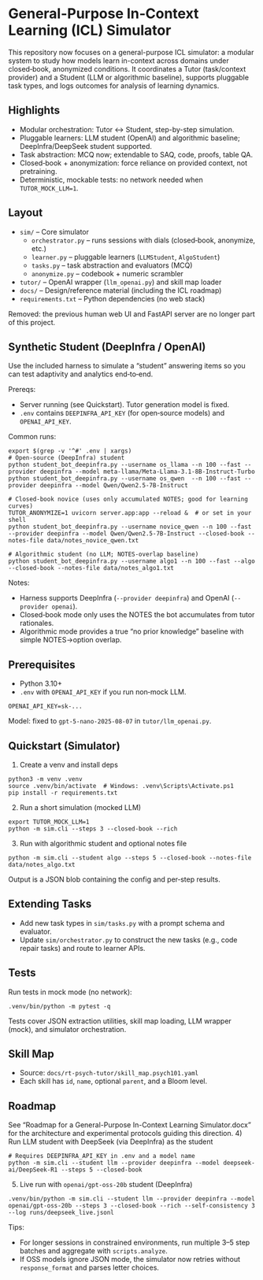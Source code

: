# General-Purpose In‑Context Learning (ICL) Simulator

This repository now focuses on a general-purpose ICL simulator: a modular system to study how models learn in-context across domains under closed‑book, anonymized conditions. It coordinates a Tutor (task/context provider) and a Student (LLM or algorithmic baseline), supports pluggable task types, and logs outcomes for analysis of learning dynamics.

## Highlights

- Modular orchestration: Tutor ↔ Student, step-by-step simulation.
- Pluggable learners: LLM student (OpenAI) and algorithmic baseline; DeepInfra/DeepSeek student supported.
- Task abstraction: MCQ now; extendable to SAQ, code, proofs, table QA.
- Closed‑book + anonymization: force reliance on provided context, not pretraining.
- Deterministic, mockable tests: no network needed when `TUTOR_MOCK_LLM=1`.

## Layout

- `sim/` – Core simulator
  - `orchestrator.py` – runs sessions with dials (closed‑book, anonymize, etc.)
  - `learner.py` – pluggable learners (`LLMStudent`, `AlgoStudent`)
  - `tasks.py` – task abstraction and evaluators (MCQ)
  - `anonymize.py` – codebook + numeric scrambler
- `tutor/` – OpenAI wrapper (`llm_openai.py`) and skill map loader
- `docs/` – Design/reference material (including the ICL roadmap)
- `requirements.txt` – Python dependencies (no web stack)

Removed: the previous human web UI and FastAPI server are no longer part of this project.

## Synthetic Student (DeepInfra / OpenAI)

Use the included harness to simulate a “student” answering items so you can test adaptivity and analytics end‑to‑end.

Prereqs:
- Server running (see Quickstart). Tutor generation model is fixed.
- `.env` contains `DEEPINFRA_API_KEY` (for open‑source models) and `OPENAI_API_KEY`.

Common runs:

```
export $(grep -v '^#' .env | xargs)
# Open‑source (DeepInfra) student
python student_bot_deepinfra.py --username os_llama --n 100 --fast --provider deepinfra --model meta-llama/Meta-Llama-3.1-8B-Instruct-Turbo
python student_bot_deepinfra.py --username os_qwen  --n 100 --fast --provider deepinfra --model Qwen/Qwen2.5-7B-Instruct

# Closed‑book novice (uses only accumulated NOTES; good for learning curves)
TUTOR_ANONYMIZE=1 uvicorn server.app:app --reload &  # or set in your shell
python student_bot_deepinfra.py --username novice_qwen --n 100 --fast --provider deepinfra --model Qwen/Qwen2.5-7B-Instruct --closed-book --notes-file data/notes_novice_qwen.txt

# Algorithmic student (no LLM; NOTES‑overlap baseline)
python student_bot_deepinfra.py --username algo1 --n 100 --fast --algo --closed-book --notes-file data/notes_algo1.txt
```

Notes:
- Harness supports DeepInfra (`--provider deepinfra`) and OpenAI (`--provider openai`).
- Closed‑book mode only uses the NOTES the bot accumulates from tutor rationales.
- Algorithmic mode provides a true “no prior knowledge” baseline with simple NOTES→option overlap.

## Prerequisites

- Python 3.10+
- `.env` with `OPENAI_API_KEY` if you run non‑mock LLM.

```
OPENAI_API_KEY=sk-...
```

Model: fixed to `gpt-5-nano-2025-08-07` in `tutor/llm_openai.py`.

## Quickstart (Simulator)

1) Create a venv and install deps

```
python3 -m venv .venv
source .venv/bin/activate  # Windows: .venv\Scripts\Activate.ps1
pip install -r requirements.txt
```

2) Run a short simulation (mocked LLM)

```
export TUTOR_MOCK_LLM=1
python -m sim.cli --steps 3 --closed-book --rich
```

3) Run with algorithmic student and optional notes file

```
python -m sim.cli --student algo --steps 5 --closed-book --notes-file data/notes_algo.txt
```

Output is a JSON blob containing the config and per‑step results.

## Extending Tasks

- Add new task types in `sim/tasks.py` with a prompt schema and evaluator.
- Update `sim/orchestrator.py` to construct the new tasks (e.g., code repair tasks) and route to learner APIs.

## Tests

Run tests in mock mode (no network):

```
.venv/bin/python -m pytest -q
```

Tests cover JSON extraction utilities, skill map loading, LLM wrapper (mock), and simulator orchestration.

## Skill Map

- Source: `docs/rt-psych-tutor/skill_map.psych101.yaml`
- Each skill has `id`, `name`, optional `parent`, and a Bloom level.

## Roadmap

See “Roadmap for a General-Purpose In-Context Learning Simulator.docx” for the architecture and experimental protocols guiding this direction.
4) Run LLM student with DeepSeek (via DeepInfra) as the student

```
# Requires DEEPINFRA_API_KEY in .env and a model name
python -m sim.cli --student llm --provider deepinfra --model deepseek-ai/DeepSeek-R1 --steps 5 --closed-book
```

5) Live run with `openai/gpt-oss-20b` student (DeepInfra)

```
.venv/bin/python -m sim.cli --student llm --provider deepinfra --model openai/gpt-oss-20b --steps 3 --closed-book --rich --self-consistency 3 --log runs/deepseek_live.jsonl
```

Tips:
- For longer sessions in constrained environments, run multiple 3–5 step batches and aggregate with `scripts.analyze`.
- If OSS models ignore JSON mode, the simulator now retries without `response_format` and parses letter choices.
